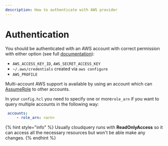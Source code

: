 ```yaml
---
description: How to authenticate with AWS provider
---
```


# Authentication

You should be authenticated with an AWS account with correct permission with either option \(see full [documentation](https://docs.aws.amazon.com/sdk-for-java/v1/developer-guide/credentials.html)\):

* `AWS_ACCESS_KEY_ID`, `AWS_SECRET_ACCESS_KEY`
* `~/.aws/credentials` created via `aws configure`
* `AWS_PROFILE`

Multi-account AWS support is available by using an account which can [AssumeRole](https://docs.aws.amazon.com/STS/latest/APIReference/API_AssumeRole.html) to other accounts.

In your `config.hcl` you need to specify one or more`role_arn` if you want to query multiple accounts in the following way:

```yaml
 accounts:
     - role_arn: <arn>
```

{% hint style="info" %}
Usually cloudquery runs with **ReadOnlyAccess** so it can access all the necessary resources but won't be able make any changes.
{% endhint %}



